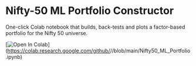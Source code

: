 # Nifty-50 ML Portfolio Constructor
One-click Colab notebook that builds, back-tests and plots a factor-based
portfolio for the Nifty 50 universe.

[![Open In Colab](https://colab.research.google.com/assets/colab-badge.svg)]
(https://colab.research.google.com/github/<USER>/<REPO>/blob/main/Nifty50_ML_Portfolio.ipynb)
